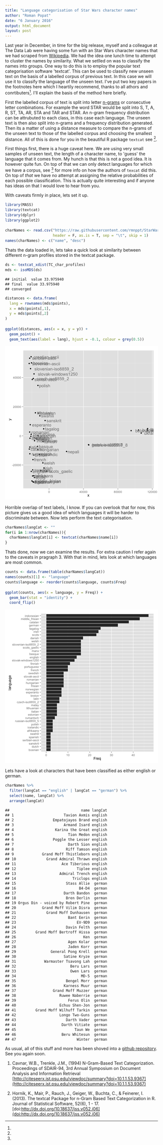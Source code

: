 ```yaml
---
title: "Language categorisation of Star Wars character names"
author: "Roman Popat"
date: "6 January 2016"
output: html_document
layout: post
---
```


Last year in December, in time for the big release, myself and a colleague at The Data Lab were having some fun with an Star Wars character names that we had scraped from [Wikipedia](https://en.wikipedia.org/wiki/List_of_Star_Wars_characters). We had the idea one lunch time to attempt to cluster the names by similarity. What we setlled on was to classify the names into groups. One way to do this is to employ the popular text categorisation software 'textcat'. This can be used to classify new unseen text on the basis of a labelled corpus of previous text. In this case we will use it to classify the language of the unseen text. I've put two key papers in the footnotes here which I heartily recommend, thanks to all athors and conrtibuters[^1]. I'll explain the basis of the method here briefly.

First the labelled corpus of text is split into letter [n-grams](https://en.wikipedia.org/wiki/N-gram) or consecutive letter combinations. For example the word STAR would be split into S, T, A, R, ST, TA, AR, STA and TAR and STAR. An n-gram frequency distribution can be attrubuted to each class, in this case each language. The unseen text is then also split into n-grams and a frequency distribution generated. Then its a matter of using a distance measure to compare the n-grams of the unseen text to those of the labelled corpus and choosing the smallest distance. All of this is done for you in the beautiful R package `textcat` see [^1]. 

First things first, there is a huge caveat here. We are using very small samples of unseen text, the length of a character name, to 'guess' the language that it comes from. My hunch is that this is not a good idea. It is however quite fun. On top of that we can only detect languages for which we have a corpus, see [^1] for more info on how the authors of `texcat` did this. On top of *that* we have no attempt at assigning the relative probabilities of each possible classification. This is actually quite interesting and if anyone has ideas on that I would love to hear from you.

With caveats firmly in place, lets set it up.


```r
library(MASS)
library(textcat)
library(dplyr)
library(ggplot2)

charNames <- read.csv("https://raw.githubusercontent.com/rmnppt/StarWars_textcat/master/Data/star_wars_dataframe.csv", 
                      header = F, as.is = T, sep = "\t", skip = 1)
names(charNames) <- c("name", "desc")
```

Thats the data loaded in, lets take a quick look at similarity between different n-gram profiles stored in the textcat package.


```r
ds <- textcat_xdist(TC_char_profiles)
mds <- isoMDS(ds)
```

```
## initial  value 33.975940 
## final  value 33.975940 
## converged
```

```r
distances <- data.frame(
  lang = rownames(mds$points),
  x = mds$points[,1],
  y = mds$points[,2]
)

ggplot(distances, aes(x = x, y = y)) +
  geom_point() +
  geom_text(aes(label = lang), hjust = -0.1, colour = grey(0.5))
```

![plot of chunk unnamed-chunk-2](/figure/source/2016-01-06-StarWarsBlog/unnamed-chunk-2-1.png) 

Horrible overlap of text labels, I know. If you can overlook that for now, this picture gives us a good idea of which languages it will be harder to discriminate between. Now lets perform the text categorisation.


```r
charNames$langCat <- ""
for(i in 1:nrow(charNames)){
  charNames$langCat[i] <- textcat(charNames$name[i])
}
```

Thats done, now we can examine the results. For extra caution I refer again to the caveats in pragraph 3. With that in mind, lets look at which languages are most common.


```r
counts <- data.frame(table(charNames$langCat))
names(counts)[1] <- "language"
counts$language <- reorder(counts$language, counts$Freq)

ggplot(counts, aes(x = language, y = Freq)) +
  geom_bar(stat = "identity") +
  coord_flip()
```

![plot of chunk unnamed-chunk-4](/figure/source/2016-01-06-StarWarsBlog/unnamed-chunk-4-1.png) 

Lets have a look at characters that have been classified as either english or german.


```r
charNames %>% 
  filter(langCat == "english" | langCat == "german") %>%
  select(name, langCat) %>%
  arrange(langCat)
```

```
##                                 name langCat
## 1                       Tavion Axmis english
## 2                  Empatojayos Brand english
## 3                       Armand Isard english
## 4                   Karina the Great english
## 5                         Tion Medon english
## 6                  Poggle the Lesser english
## 7                         Darth Sion english
## 8                        Riff Tamson english
## 9             Grand Moff Thistleborn english
## 10              Grand Admiral Thrawn english
## 11                     Ace Tiberious english
## 12                            Tiplee english
## 13                    Admiral Trench english
## 14                          Triclops english
## 15                       Stass Allie  german
## 16                             B4-D4  german
## 17                      Darth Bandon  german
## 18                       Bren Derlin  german
## 19 Orgus Din - voiced by Robert Pine  german
## 20            Grand Moff Vilim Disra  german
## 21              Grand Moff Dunhausen  german
## 22                        Bant Eerin  german
## 23                            EV-9D9  german
## 24                       Davin Felth  german
## 25         Grand Moff Bertroff Hissa  german
## 26                               Ken  german
## 27                        Agen Kolar  german
## 28                        Jaden Korr  german
## 29                General Pong Krell  german
## 30                      Satine Kryze  german
## 31             Warmaster Tsavong Lah  german
## 32                         Beru Lars  german
## 33                         Owen Lars  german
## 34                              MD-5  german
## 35                       Bengel Morr  german
## 36                      Karness Muur  german
## 37                 Grand Moff Muzzer  german
## 38                    Ruwee Naberrie  german
## 39                        Ferus Olin  german
## 40                    Echuu Shen-Jon  german
## 41         Grand Moff Wilhuff Tarkin  german
## 42                    Longo Two-Guns  german
## 43                       Darth Vader  german
## 44                     Darth Vitiate  german
## 45                           Taun We  german
## 46                     Beru Whitesun  german
## 47                            Winter  german
```

As usual, all of this stuff and more has been shoved into a [github repository](https://github.com/rmnppt/StarWars_textcat).
See you again soon.


[^1]: 

1. Cavnar, W.B., Trenkle, J.M., (1994) N-Gram-Based Text Categorization. Proceedings of SDAIR-94, 3rd Annual Symposium on Document Analysis and Information Retrieval [http://citeseerx.ist.psu.edu/viewdoc/summary?doi=10.1.1.53.9367](http://citeseerx.ist.psu.edu/viewdoc/summary?doi=10.1.1.53.9367)

2. Hornik, K., Mair, P., Rauch, J., Geiger, W., Buchta, C., & Feinerer, I. (2013). The textcat Package for n-Gram Based Text Categorization in R. Journal of Statistical Software, 52(6), 1 - 17. [doi:http://dx.doi.org/10.18637/jss.v052.i06](doi:http://dx.doi.org/10.18637/jss.v052.i06)
